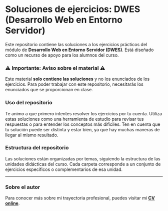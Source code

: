 # Soluciones de ejercicios: DWES (Desarrollo Web en Entorno Servidor)

Este repositorio contiene las soluciones a los ejercicios prácticos del módulo de **Desarrollo Web en Entorno Servidor (DWES)**. Está diseñado como un recurso de apoyo para los alumnos del curso.

### **⚠️ Importante: Aviso sobre el material ⚠️**

Este material **solo contiene las soluciones** y no los enunciados de los ejercicios. Para poder trabajar con este repositorio, necesitarás los enunciados que se proporcionan en clase.

### Uso del repositorio

Te animo a que primero intentes resolver los ejercicios por tu cuenta. Utiliza estas soluciones como una herramienta de estudio para revisar tus respuestas o para entender los conceptos más difíciles. Ten en cuenta que tu solución puede ser distinta y estar bien, ya que hay muchas maneras de llegar al mismo resultado.

### Estructura del repositorio

Las soluciones están organizadas por temas, siguiendo la estructura de las unidades didácticas del curso. Cada carpeta corresponde a un conjunto de ejercicios específicos o complementarios de esa unidad.

---

### Sobre el autor

Para conocer más sobre mi trayectoria profesional, puedes visitar mi [**CV online**](https://javierdiaz.com.es/).
